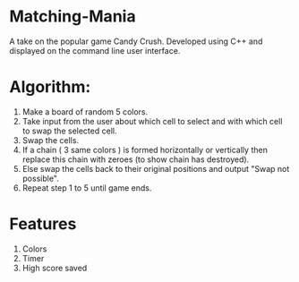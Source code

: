 # Matching-Mania
A take on the popular game Candy Crush. Developed using C++ and displayed on the command line user interface.

# Algorithm:
1. Make a board of random 5 colors.
2. Take input from the user about which cell to       select and with which cell to swap the selected      cell.
3. Swap the cells.
4. If a chain ( 3 same colors ) is formed       horizontally or vertically then replace this 
   chain with zeroes (to show chain has destroyed).
5. Else swap the cells back to their original positions and output "Swap not possible".
6. Repeat step 1 to 5 until game ends. 

# Features
1. Colors
2. Timer
3. High score saved
